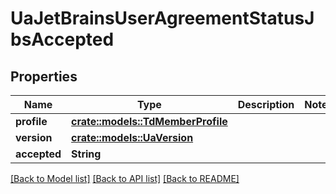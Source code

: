 # UaJetBrainsUserAgreementStatusJbsAccepted

## Properties

Name | Type | Description | Notes
------------ | ------------- | ------------- | -------------
**profile** | [**crate::models::TdMemberProfile**](TD_MemberProfile.md) |  | 
**version** | [**crate::models::UaVersion**](UA_Version.md) |  | 
**accepted** | **String** |  | 

[[Back to Model list]](../README.md#documentation-for-models) [[Back to API list]](../README.md#documentation-for-api-endpoints) [[Back to README]](../README.md)


